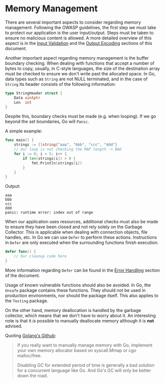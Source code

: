 Memory Management
=================

There are several important aspects to consider regarding memory management.
Following the OWASP guidelines, the first step we must take to protect our
application is the user input/output. Steps must be taken to ensure no malicious
content is allowed.
A more detailed overview of this aspect is in the [Input Validation][1] and the
[Output Encoding][2] sections of this document.

Another important aspect regarding memory management is the buffer boundary
checking. When dealing with functions that accept a number of bytes to copy,
usually, in C-style languages, the size of the destination array must be checked
to ensure we don't write past the allocated space. In Go, data types such as
`String` are not NULL terminated, and in the case of `String` its header
consists of the following information:

```go
type StringHeader struct {
    Data uintptr
    Len  int
}
```

Despite this, boundary checks must be made (e.g. when looping).
If we go beyond the set boundaries, Go will `Panic`.

A simple example:

```go
func main() {
    strings := []string{"aaa", "bbb", "ccc", "ddd"}
    // Our loop is not checking the MAP length -> BAD
    for i := 0; i < 5; i++ {
        if len(strings[i]) > 0 {
            fmt.Println(strings[i])
        }
    }
}
```

Output:

```
aaa
bbb
ccc
ddd
panic: runtime error: index out of range
```

When our application uses resources, additional checks must also be made to
ensure they have been closed and not rely solely on the Garbage Collector.
This is applicable when dealing with connection objects, file handles, etc.
In Go we can use `Defer` to perform these actions. Instructions in `Defer` are
only executed when the surrounding functions finish execution.

```go
defer func() {
    // Our cleanup code here
}
```

More information regarding `Defer` can be found in the [Error Handling][3]
section of the document.

Usage of known vulnerable functions should also be avoided. In Go, the `Unsafe`
package contains these functions. They should not be used in production
environments, nor should the package itself. This also applies to the `Testing`
package.

On the other hand, memory deallocation is handled by the garbage collector, which
means that we don't have to worry about it. An interesting note is that it _is_
possible to manually deallocate memory although it is **not** advised.

Quoting [Golang's Github](https://github.com/golang/go/issues/13761):

> If you really want to manually manage memory with Go, implement your own
> memory allocator based on syscall.Mmap or cgo malloc/free.
>
> Disabling GC for extended period of time is generally a bad solution for a
> concurrent language like Go. And Go's GC will only be better down the road.

[1]: /input-validation/README.md
[2]: /output-encoding/README.md
[3]: /error-handling-logging/README.md
